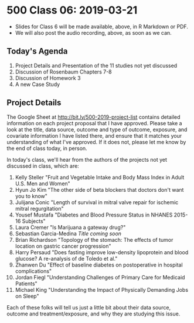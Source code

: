 # 500 Class 06: 2019-03-21

- Slides for Class 6 will be made available, above, in R Markdown or PDF. 
- We will also post the audio recording, above, as soon as we can.

## Today's Agenda

1. Project Details and Presentation of the 11 studies not yet discussed
2. Discussion of Rosenbaum Chapters 7-8
3. Discussion of Homework 3
4. A new Case Study

## Project Details

The Google Sheet at http://bit.ly/500-2019-project-list contains detailed information on each project proposal that I have approved. Please take a look at the title, data source, outcome and type of outcome, exposure, and covariate information I have listed there, and ensure that it matches your understanding of what I've approved. If it does not, please let me know by the end of class today, in person.

In today's class, we'll hear from the authors of the projects not yet discussed in class, which are:

1. Kelly Steller "Fruit and Vegetable Intake and Body Mass Index in Adult U.S. Men and Women"
2. Hyun Jo Kim "The other side of beta blockers that doctors don't want you to know"
3. Julijana Conic "Length of survival in mitral valve repair for ischemic mitral regurgitation"
4. Yousef Mustafa "Diabetes and Blood Pressure Status in NHANES 2015-16 Subjects"
5. Laura Cremer "Is Marijuana a gateway drug?"
6. Sebastian Garcia-Medina *Title coming soon*
7. Brian Richardson "Topology of the stomach: The effects of tumor location on gastric cancer progression"
8. Harry Persaud "Does fasting improve low-density lipoprotein and blood glucose? A re-analysis of de Toledo et al."
9. Zhanwen Du "Effect of baseline diabetes on postoperative in hospital complications"
10. Jordan Fiegl "Understanding Challenges of Primary Care for Medicaid Patients"
11. Michael King "Understanding the Impact of Physically Demanding Jobs on Sleep"

Each of these folks will tell us just a little bit about their data source, outcome and treatment/exposure, and why they are studying this issue.

